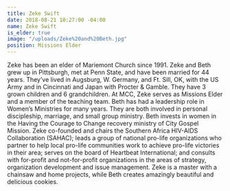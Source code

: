```yaml
---
title: Zeke Swift
date: 2018-08-21 10:27:00 -04:00
name: Zeke Swift
is_elder: true
image: "/uploads/Zeke%20and%20Beth.jpg"
position: Missions Elder
---
```


Zeke has been an elder of Mariemont Church since 1991. Zeke and Beth grew up in Pittsburgh, met at Penn State, and have been married for 44 years. They’ve lived in Augsburg, W. Germany, and Ft. Sill, OK, with the US Army and in Cincinnati and Japan with Procter & Gamble. They have 3 grown children and 6 grandchildren.
At MCC, Zeke serves as Missions Elder and a member of the teaching team. Beth has had a leadership role in Women’s Ministries for many years. They are both involved in personal discipleship, marriage, and small group ministry.  Beth invests in women in the Having the Courage to Change recovery ministry of City Gospel Mission. Zeke co-founded and chairs the Southern Africa HIV-AIDS Collaboration (SAHAC); leads a group of national pro-life organizations who partner to help local pro-life communities work to achieve pro-life victories in their area; serves on the board of Heartbeat International; and consults with for-profit and not-for-profit organizations in the areas of strategy, organization development and issue management. Zeke is a master with a chainsaw and home projects, while Beth creates amazingly beautiful and delicious cookies.
